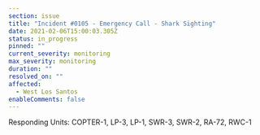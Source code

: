 ```yaml
---
section: issue
title: "Incident #0105 - Emergency Call - Shark Sighting"
date: 2021-02-06T15:00:03.305Z
status: in_progress
pinned: ""
current_severity: monitoring
max_severity: monitoring
duration: ""
resolved_on: ""
affected:
  - West Los Santos
enableComments: false
---
```

Responding Units: COPTER-1, LP-3, LP-1, SWR-3, SWR-2, RA-72, RWC-1